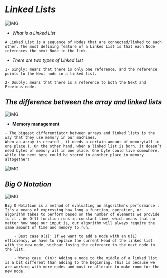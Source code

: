 # ***Linked Lists***

![IMG](https://miro.medium.com/max/700/1*Jy5tjwrMdtpGl2ceq4f94A.jpeg)

* *What is a Linked List*

```
A Linked List is a sequence of Nodes that are connected/linked to each other. The most defining feature of a Linked List is that each Node references the next Node in the link.
```

* *There are two types of Linked List*

```
1- Singly: means that there is only one reference, and the reference points to the Next node in a linked list.

2- Doubly: means that there is a reference to both the Next and Previous node.
```

## ***The difference between the array and linked lists***

![IMG](https://miro.medium.com/max/700/1*cUehR5S18XSoVLaPNfNzlA.jpeg)

* **Memory management**

```
- The biggest differentiator between arrays and linked lists is the way that they use memory in our machines.
When an array is created , it needs a certain amount of memory(all in one place ). On the other hand, when a linked list is born, it doesn’t need bytes of memory all in one place. One byte could live somewhere, while the next byte could be stored in another place in memory altogether!
```

![IMG](https://miro.medium.com/max/700/1*G43FVT5xJ1n1QDKVNZUxXQ.jpeg)



## ***Big O Notation***

![IMG](https://miro.medium.com/max/500/1*FC0XX0-9Vx7yCS0dTS2Zrw.jpeg)

```
Big O Notation is a method of evaluating an algorithm's performance . It's a means of expressing how long a function, operation, or algorithm takes to perform based on the number of elements we provide to it . An O(1) function runs in constant time, which means that no matter how huge our input is, our algorithm will always require the same amount of time and memory to run.

    - Best case O(1): If we want to add a node with an O(1) efficiency, we have to replace the current Head of the linked list with the new node, without losing the reference to the next node in the list.

    - Worse case  O(n): Adding a node to the middle of a linked list is a bit different than adding to the beginning. This is because we are working with more nodes and must re-allocate to make room for the new node.
```